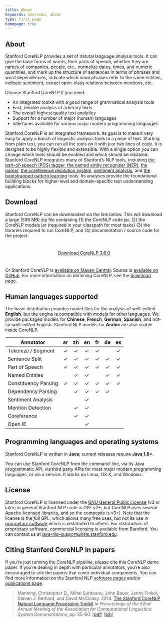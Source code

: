 ```yaml
---
title: About
keywords: overview, about
type: first_page
homepage: true
---
```


## About

Stanford CoreNLP provides a set of natural language analysis
tools. It can give the base
forms of words, their parts of speech, whether they are names of
companies, people, etc., normalize dates, times, and numeric quantities,
and mark up the structure of sentences in terms of
phrases and word dependencies, indicate which noun phrases refer to
the same entities, indicate sentiment, extract open-class relations between mentions, etc. 

Choose Stanford CoreNLP if you need:

* An integrated toolkit with a good range of grammatical analysis tools
* Fast, reliable analysis of arbitrary texts
* The overall highest quality text analytics
* Support for a number of major (human) languages
* Interfaces available for various major modern programming languages

Stanford CoreNLP is an integrated framework. Its goal is to
make it very easy to apply a bunch of linguistic analysis tools to a piece
of text. Starting from plain text, you can run all the tools on it with
just two lines of code. It is designed to be highly
flexible and extensible.  With a single option you can change which
tools should be enabled and which should be disabled. 
Stanford CoreNLP integrates many of Stanford&rsquo;s NLP tools,
including [the part-of-speech (POS) tagger](http://nlp.stanford.edu/software/tagger.html), 
[the named entity recognizer (NER)](http://nlp.stanford.edu/software/CRF-NER.html),
[the parser](http://nlp.stanford.edu/software/lex-parser.html),
[the coreference resolution system](http://nlp.stanford.edu/software/dcoref.html),
[sentiment analysis](http://nlp.stanford.edu/sentiment/), and
[the bootstrapped pattern learning](http://nlp.stanford.edu/software/patternslearning.html) tools.
Its analyses provide the foundational building blocks for
higher-level and domain-specific text understanding applications.

## Download

Stanford CoreNLP can be downloaded via the link below. This will download a large (536 MB) zip file containing (1) the CoreNLP code jar, (2) the CoreNLP models jar (required in your classpath for most tasks) (3) the libraries required to run CoreNLP, and (4) documentation / source code for the project.

<div style="text-align:center; margin-top: 5ex; margin-bottom:5ex;"> <a class="downloadbutton" href="http://nlp.stanford.edu/software/stanford-corenlp-full-2015-12-09.zip">Download CoreNLP 3.6.0</a> </div>

Or Stanford CoreNLP is [available on Maven Central](http://search.maven.org/#search%7Cga%7C1%7Ca%3A%22stanford-corenlp%22).
Source is [available on GitHub](https://github.com/stanfordnlp/CoreNLP).
For more information on obtaining CoreNLP, see the [download page](download.html).


## Human languages supported

The basic distribution provides model files for the analysis of well-edited **English**,
but the engine is compatible with models for other languages. We provide
packaged models for **Chinese**, **French**, **German**, **Spanish**,
and not-so-well-edited English.
Stanford NLP models for  **Arabic** are
also usable inside CoreNLP.

| Annotator | ar | zh | en | fr | de | es |
| ------------ |:---:|:---:|:---:|:---:|:---:|:---:|
| Tokenize / Segment | &check; | &check;  | &check; | &check;  |     | &check; |
| Sentence Split | &check; | &check;  | &check; | &check;  | &check; | &check; |
| Part of Speech | &check; | &check;  | &check; | &check;  | &check; | &check; |
| Named Entities |   | &check;  | &check; |    | &check; | &check; |
| Constituency Parsing | &check; | &check;  | &check; | &check; | &check; | &check; |
| Dependency Parsing |    | &check;  | &check; | &check; | &check; |     |
| Sentiment Analysis |    |    | &check; |  |  |     |
| Mention Detection |    | &check;  | &check; |  |  |     |
| Coreference |    | &check;  | &check; |  |  |     |
| Open IE |    |   | &check; |  |  |     |


## Programming languages and operating systems

Stanford CoreNLP is written in **Java**; current releases  require **Java 1.8+**. 

You can use Stanford CoreNLP from the command-line, via its Java
programmatic API, via third party APIs for most major modern programming languages, or via a service.
It works on Linux, OS X, and Windows.

## License

Stanford CoreNLP is licensed under the [GNU General Public License](http://www.gnu.org/licenses/gpl.html)
(v3 or later; in general Stanford NLP
code is GPL v2+, but CoreNLP uses several Apache-licensed libraries, and so the composite is v3+).
Note that the license is the <i>full</i> GPL,
which allows many free uses, but not its use in 
[proprietary software](http://www.gnu.org/licenses/gpl-faq.html#GPLInProprietarySystem) 
which is distributed to others.
For distributors of
<a href="http://www.gnu.org/licenses/gpl-faq.html#GPLInProprietarySystem">proprietary software</a>,
<a href="http://techfinder.stanford.edu/technology_detail.php?ID=29724">commercial licensing</a>
is available from Stanford. You can contact us at 
[java-nlp-support@lists.stanford.edu](mailto:java-nlp-support@lists.stanford.edu).


## Citing Stanford CoreNLP in papers

If you&rsquo;re just running the CoreNLP pipeline, please cite this CoreNLP
demo paper. If you&rsquo;re dealing in depth with particular annotators,
you&rsquo;re also encouraged to cite the papers that cover individual
components. You can find more information on the Stanford NLP
[software pages](http://nlp.stanford.edu/software/) and/or
[publications page](http://nlp.stanford.edu/pubs/).

> Manning, Christopher D., Mihai Surdeanu, John Bauer, Jenny Finkel, Steven J. Bethard, and David McClosky. 2014. [The Stanford CoreNLP Natural Language Processing Toolkit](http://nlp.stanford.edu/pubs/StanfordCoreNlp2014.pdf) In *Proceedings of the 52nd Annual Meeting of the Association for Computational Linguistics: System Demonstrations*, pp. 55-60. \[[pdf](http://nlp.stanford.edu/pubs/StanfordCoreNlp2014.pdf)\] \[[bib](http://nlp.stanford.edu/pubs/StanfordCoreNlp2014.bib)\]


